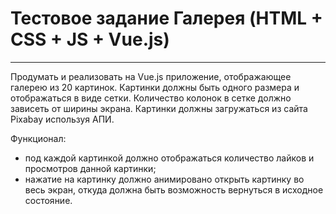 # Тестовое задание Галерея (HTML + CSS + JS + Vue.js)
---

Продумать и реализовать на Vue.js приложение, отображающее галерею из 20 картинок. Картинки должны быть одного размера и отображаться в виде сетки. Количество колонок в сетке должно зависеть от ширины экрана. Картинки должны загружаться из сайта Pixabay используя АПИ.

Функционал:
- под каждой картинкой должно отображаться количество лайков и просмотров данной картинки;
- нажатие на картинку должно анимировано открыть картинку во весь экран, откуда должна быть возможность вернуться в исходное состояние.
